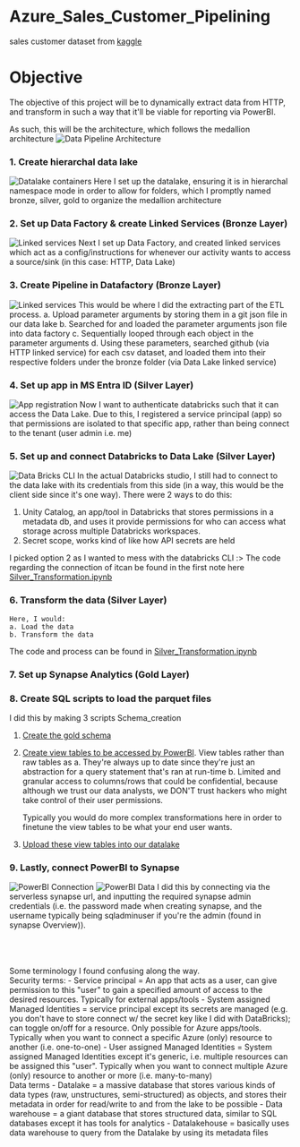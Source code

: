 # Azure_Sales_Customer_Pipelining

sales customer dataset from [kaggle](https://www.kaggle.com/datasets/ukveteran/adventure-works)

# Objective
The objective of this project will be to dynamically extract data from HTTP, and transform in such a way that it'll be viable for reporting via PowerBI.

As such, this will be the architecture, which follows the medallion architecture
![Data Pipeline Architecture](/Architecture.png?raw=true)




### 1. Create hierarchal data lake
![Datalake containers](/Steps/1_Hierarchal_data_lake.png?raw=true)
    Here I set up the datalake, ensuring it is in hierarchal namespace mode in order to allow for folders, which I promptly named bronze, silver, gold to organize the medallion architecture

### 2. Set up Data Factory & create Linked Services (Bronze Layer)
![Linked services](/Steps/2_Linked_Services.png?raw=true)
Next I set up Data Factory, and created linked services which act as a config/instructions for whenever our activity wants to access a source/sink (in this case: HTTP, Data Lake)

### 3. Create Pipeline in Datafactory (Bronze Layer)
![Linked services](/Steps/3_Pipeline.png?raw=true)
This would be where I did the extracting part of the ETL process.
    a. Upload parameter arguments by storing them in a git json file in our data lake
    b. Searched for and loaded the parameter arguments json file into data factory
    c. Sequentially looped through each object in the parameter arguments
    d. Using these parameters, searched github (via HTTP linked service) for each csv dataset, and loaded them into their respective folders under the bronze folder (via Data Lake linked service)


### 4. Set up app in MS Entra ID (Silver Layer)
![App registration](/Steps/4_App_registration.png?raw=true)
Now I want to authenticate databricks such that it can access the Data Lake. 
Due to this, I registered a service principal (app) so that permissions are isolated to that specific app, rather than being connect to the tenant (user admin i.e. me)


### 5. Set up and connect Databricks to Data Lake (Silver Layer)
![Data Bricks CLI](/Steps/4_App_registration.png?raw=true)
In the actual Databricks studio, I still had to connect to the data lake with its credentials from this side (in a way, this would be the client side since it's one way). 
There were 2 ways to do this:
1. Unity Catalog, an app/tool in Databricks that stores permissions in a metadata db, and uses it provide permissions for who can access what storage across multiple Databricks workspaces.
2. Secret scope, works kind of like how API secrets are held

I picked option 2 as I wanted to mess with the databricks CLI :>
The code regarding the connection of itcan be found in the first note here [Silver_Transformation.ipynb](Silver_Transformation.ipynb)


### 6. Transform the data (Silver Layer)
    Here, I would:
    a. Load the data
    b. Transform the data

The code and process can be found in [Silver_Transformation.ipynb](Silver_Transformation.ipynb)

### 7. Set up Synapse Analytics (Gold Layer)


### 8. Create SQL scripts to load the parquet files
I did this by making 3 scripts
Schema_creation
1. [Create the gold schema](/SQL_Scripts/Schema_creation.sql)

2. [Create view tables to be accessed by PowerBI](/SQL_Scripts/View_creation.sql). View tables rather than raw tables as
    a. They're always up to date since they're just an abstraction for a query statement that's ran at run-time
    b. Limited and granular access to columns/rows that could be confidential, because although we trust our data analysts, we DON'T trust hackers who might take control of their user permissions.

    Typically you would do more complex transformations here in order to finetune the view tables to be what your end user wants.

3. [Upload these view tables into our datalake](/SQL_Scripts/External_Table_Creation.sql)


### 9. Lastly, connect PowerBI to Synapse
![PowerBI Connection](/Steps/9_PowerBI_connection.png?raw=true)
![PowerBI Data](/Steps/9_PowerBI_data.png?raw=true)
    I did this by connecting via the serverless synapse url, and inputting the required synapse admin credentials (i.e. the password made when creating synapse, and the username typically being sqladminuser if you're the admin (found in synapse Overview)).


<br><br><br>
Some terminology I found confusing along the way.
<br>
Security terms:
    - Service principal = An app that acts as a user, can give permission to this "user" to gain a specified amount of access to the desired resources. Typically for external apps/tools
    - System assigned Managed Identities = service principal except its secrets are managed (e.g. you don't have to store connect w/ the secret key like I did with DataBricks); can toggle on/off for a resource. Only possible for Azure apps/tools. Typically when you want to connect a specific Azure (only) resource to another (i.e. one-to-one)
    - User assigned Managed Identities = System assigned Managed Identities except it's generic, i.e. multiple resources can be assigned this "user". Typically when you want to connect multiple Azure (only) resource to another or more (i.e. many-to-many)
<br>
Data terms
    - Datalake = a massive database that stores various kinds of data types (raw, unstructures, semi-structured) as objects, and stores their metadata in order for read/write to and from the lake to be possible
    - Data warehouse = a giant database that stores structured data, similar to SQL databases except it has tools for analytics
    - Datalakehouse = basically uses data warehouse to query from the Datalake by using its metadata files
